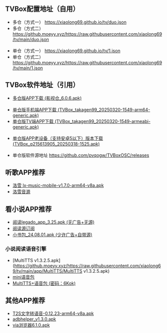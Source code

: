 ## TVBox配置地址（自用）
- 多仓（方式一） <https://xiaolong69.github.io/tv/duo.json>
- 多仓（方式二）<https://github.moeyy.xyz/https://raw.githubusercontent.com/xiaolong69/tv/main/duo.json>
<br><br>
- 单仓（方式一） <https://xiaolong69.github.io/tv/1.json>
- 单仓（方式二）<https://github.moeyy.xyz/https://raw.githubusercontent.com/xiaolong69/tv/main/1.json>

## TVBox软件地址（引用）
- [多仓版APP下载 (影视仓_6.0.6.apk)](https://github.moeyy.xyz/https://raw.githubusercontent.com/xiaolong69/tv/main/app/影视仓_6.0.6.apk)
<br><br>
- [单仓版手机端APP下载 (TVBox_takagen99_20250320-1549-arm64-generic.apk)](https://github.moeyy.xyz/https://raw.githubusercontent.com/xiaolong69/tv/main/app/TVBox_takagen99_20250320-1549-arm64-generic.apk)
- [单仓版TV端APP下载 (TVBox_takagen99_20250320-1549-armeabi-generic.apk)](https://github.moeyy.xyz/https://raw.githubusercontent.com/xiaolong69/tv/main/app/TVBox_takagen99_20250320-1549-armeabi-generic.apk)
<br><br>
- [单仓版APP老设备（支持安卓5以下）版本下载 (TVBox_q215613905_20250318-1525.apk)](https://github.moeyy.xyz/https://raw.githubusercontent.com/xiaolong69/tv/main/app/TVBox_q215613905_20250318-1525.apk)
<br><br>
- 单仓版软件源地址 <https://github.com/pvqogw/TVBoxOSC/releases>

## 听歌APP推荐
- [洛雪 lx-music-mobile-v1.7.0-arm64-v8a.apk](https://github.moeyy.xyz/https://raw.githubusercontent.com/xiaolong69/tv/main/app/lxmusic/lx-music-mobile-v1.7.0-arm64-v8a.apk)
- [洛雪音源](https://github.moeyy.xyz/https://raw.githubusercontent.com/xiaolong69/tv/main/app/lxmusic/sixyin-music-source-v1.2.1.js)

## 看小说APP推荐
- [阅读legado_app_3.25.apk (无广告+无源)](https://github.moeyy.xyz/https://raw.githubusercontent.com/xiaolong69/tv/main/app/legado_app_3.25.apk)
- [阅读源订阅](yuedu://rsssource/importonline?src=http://yuedu.miaogongzi.net/shuyuan/miaogongziDY.json)
- [小书包_24.08.01.apk (少许广告+自带源)](https://github.moeyy.xyz/https://raw.githubusercontent.com/xiaolong69/tv/main/app/小书包_24.08.01.apk)

### 小说阅读语音引擎
- [MultiTTS v1.3.2.5.apk](https://github.moeyy.xyz/https://raw.githubusercontent.com/xiaolong69/tv/main/app/MultiTTS/MultiTTS v1.3.2.5.apk)
- [mini语音包](https://github.moeyy.xyz/https://raw.githubusercontent.com/xiaolong69/tv/main/app/MultiTTS/voice3_mini.zip)
- [MultiTTS+语音包 (密码：6Kok)](https://bingsunnysky-my.sharepoint.com/:f:/g/personal/bingsunny_bingsunnysky_onmicrosoft_com/EtyirbIIsqtPr5I7hzHcn74B-a9MwyvqpbdsFciFApogqA?e=C8SGhz)

## 其他APP推荐
- [T2S文字转语音-0.12.23-arm64-v8a.apk](https://github.moeyy.xyz/https://raw.githubusercontent.com/xiaolong69/tv/main/app/MultiTTS/T2S文字转语音-0.12.23-arm64-v8a.apk)
- [adbhelper_v1.3.0.apk](https://github.moeyy.xyz/https://raw.githubusercontent.com/xiaolong69/tv/main/app/adbhelper_v1.3.0.apk)
- [via浏览器6.1.0.apk](https://github.moeyy.xyz/https://raw.githubusercontent.com/xiaolong69/tv/main/app/via浏览器6.1.0.apk)
